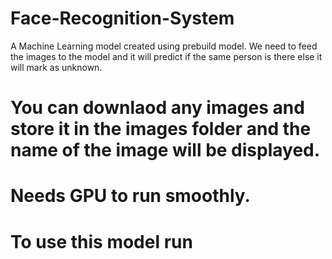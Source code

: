 # Face-Recognition-System
A Machine Learning model created using prebuild model. We need to feed the images to the model and it will predict if the same person is there else it will mark as unknown.
# You can downlaod any images and store it in the images folder and the name of the image will be displayed.
# Needs GPU to run smoothly.
# To use this model run 
